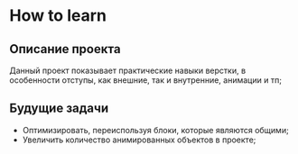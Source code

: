 # How to learn
## Описание проекта
Данный проект показывает практические навыки верстки, в особенности отступы, как внешние, так и внутренние, анимации и тп;
## Будущие задачи
* Оптимизировать, переиспользуя блоки, которые являются общими;
* Увеличить количество анимированных объектов в проекте;